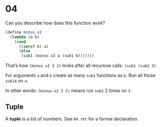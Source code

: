 # 04

Can you describe how does this function work?

```scheme
(define minus.v2
  (lambda (a b)
    (cond
      ((zero? b) a)
      (else
       (sub1 (minus.v2 a (sub1 b)))))))
```

That’s how `(minus.v2 3 2)` looks after all recursive calls: `(sub1 (sub1 3)`

For arguments `a` and `b` create as many `sub1` functions as `b`. Run all those `sub1`s on `a`.

In other words: `(minus.v2 3 2)` means run `sub1` 2 times on `3`

## Tuple

A **tuple** is a list of numbers. See `04.rkt` for a formal declaration.